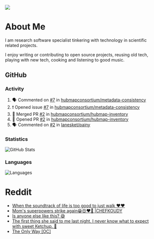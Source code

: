 ![](https://komarev.com/ghpvc/?username=icaoberg)

# About Me
I am research software specialist tinkering with technology in scientific related projects.

I enjoy writing or contributing to open source projects, reusing old tech, playing with new tech, cooking and listening to good music.

## GitHub
### Activity
<!--START_SECTION:activity-->
1. 🗣 Commented on [#7](https://github.com/hubmapconsortium/metadata-consistency/issues/7) in [hubmapconsortium/metadata-consistency](https://github.com/hubmapconsortium/metadata-consistency)
2. ❗️ Opened issue [#7](https://github.com/hubmapconsortium/metadata-consistency/issues/7) in [hubmapconsortium/metadata-consistency](https://github.com/hubmapconsortium/metadata-consistency)
3. 🎉 Merged PR [#2](https://github.com/hubmapconsortium/hubmap-inventory/pull/2) in [hubmapconsortium/hubmap-inventory](https://github.com/hubmapconsortium/hubmap-inventory)
4. 💪 Opened PR [#2](https://github.com/hubmapconsortium/hubmap-inventory/pull/2) in [hubmapconsortium/hubmap-inventory](https://github.com/hubmapconsortium/hubmap-inventory)
5. 🗣 Commented on [#2](https://github.com/lanesket/painy/issues/2) in [lanesket/painy](https://github.com/lanesket/painy)
<!--END_SECTION:activity-->

### Statistics
![GitHub Stats](https://github-readme-stats.vercel.app/api?username=icaoberg&count_private=true&show_icons=true)

### Languages
![Languages](https://github-readme-stats.vercel.app/api/top-langs/?username=icaoberg&show_icons=true&langs_count=10&hide=HTML,CSS,M)

# Reddit
<!-- BLOG-POST-LIST:START -->
- [When the soundtrack of life is too good to just walk ❤️❤️](https://www.reddit.com/r/u_icaoberg/comments/wp4k9l/when_the_soundtrack_of_life_is_too_good_to_just/)
- [Mom&#39;s superpowers strike again😁😍♥️🙏 |CHEFKOUDY](https://www.reddit.com/r/u_icaoberg/comments/wmxngf/moms_superpowers_strike_again_chefkoudy/)
- [Is anyone else like this? 😅](https://www.reddit.com/r/u_icaoberg/comments/wkq82y/is_anyone_else_like_this/)
- [The first thing she said to me last night. I never know what to expect with sweet Ketchup. 🤣](https://www.reddit.com/r/u_icaoberg/comments/ty1h5z/the_first_thing_she_said_to_me_last_night_i_never/)
- [The Only Way [OC]](https://www.reddit.com/r/u_icaoberg/comments/ty1cfr/the_only_way_oc/)
<!-- BLOG-POST-LIST:END -->
